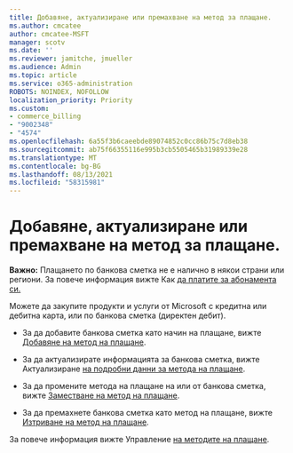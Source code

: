 ```yaml
---
title: Добавяне, актуализиране или премахване на метод за плащане.
ms.author: cmcatee
author: cmcatee-MSFT
manager: scotv
ms.date: ''
ms.reviewer: jamitche, jmueller
ms.audience: Admin
ms.topic: article
ms.service: o365-administration
ROBOTS: NOINDEX, NOFOLLOW
localization_priority: Priority
ms.custom:
- commerce_billing
- "9002348"
- "4574"
ms.openlocfilehash: 6a55f3b6caeebde89074852c0cc86b75c7d8eb38
ms.sourcegitcommit: ab75f66355116e995b3cb5505465b31989339e28
ms.translationtype: MT
ms.contentlocale: bg-BG
ms.lasthandoff: 08/13/2021
ms.locfileid: "58315981"
---
```

# <a name="add-update-or-remove-payment-method"></a>Добавяне, актуализиране или премахване на метод за плащане.

**Важно:** Плащането по банкова сметка не е налично в някои страни или региони. За повече информация вижте Как [да платите за абонамента си.](https://docs.microsoft.com/microsoft-365/commerce/billing-and-payments/pay-for-your-subscription) 

Можете да закупите продукти и услуги от Microsoft с кредитна или дебитна карта, или по банкова сметка (директен дебит).

- За да добавите банкова сметка като начин на плащане, вижте [Добавяне на метод на плащане](https://docs.microsoft.com/microsoft-365/commerce/billing-and-payments/manage-payment-methods#add-a-payment-method).

- За да актуализирате информацията за банкова сметка, вижте Актуализиране [на подробни данни за метода на плащане](https://docs.microsoft.com/microsoft-365/commerce/billing-and-payments/manage-payment-methods#update-payment-method-details).

- За да промените метода на плащане на или от банкова сметка, вижте [Заместване на метод на плащане](https://docs.microsoft.com/microsoft-365/commerce/billing-and-payments/manage-payment-methods#replace-a-payment-method).

- За да премахнете банкова сметка като метод на плащане, вижте [Изтриване на метод на плащане](https://docs.microsoft.com/microsoft-365/commerce/billing-and-payments/manage-payment-methods#delete-a-payment-method).

За повече информация вижте Управление [на методите на плащане](https://docs.microsoft.com/microsoft-365/commerce/billing-and-payments/manage-payment-methods).
